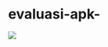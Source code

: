 # evaluasi-apk-
![
](https://lh3.googleusercontent.com/NkSF32p1vLaaELaxBJy7Xrgf0ulFfCeYXRv_8xwII94zsGRTruVVIM3idMLbIajvA6vfM30u5pQw "ss")
